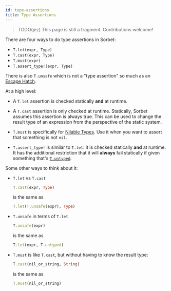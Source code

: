 ```yaml
---
id: type-assertions
title: Type Assertions
---
```


> TODO(jez) This page is still a fragment. Contributions welcome!

There are four ways to do type assertions in Sorbet:

- `T.let(expr, Type)`
- `T.cast(expr, Type)`
- `T.must(expr)`
- `T.assert_type!(expr, Type)`

There is also `T.unsafe` which is not a "type assertion" so much as an [Escape
Hatch](troubleshooting.md#escape-hatches).

At a high level:

- A `T.let` assertion is checked statically **and** at runtime.

- A `T.cast` assertion is only checked at runtime. Statically, Sorbet assumes
  this assertion is always true. This can be used to change the result type of
  an expression from the perspective of the static system.

- `T.must` is specifically for [Nilable Types](nilable-types.md). Use it when
  you want to assert that something is not `nil`.

- `T.assert_type!` is similar to `T.let`: it is checked statically **and** at
  runtime. It has the additional restriction that it will **always** fail
  statically if given something that's [`T.untyped`](untyped.md).

Some other ways to think about it:

-   `T.let` vs `T.cast`

    ```ruby
    T.cast(expr, Type)
    ```

    is the same as

    ```ruby
    T.let(T.unsafe(expr), Type)
    ```

-   `T.unsafe` in terms of `T.let`

    ```ruby
    T.unsafe(expr)
    ```

    is the same as

    ```ruby
    T.let(expr, T.untyped)
    ```

-   `T.must` is like `T.cast`, but without having to know the result type:

    ```ruby
    T.cast(nil_or_string, String)
    ```

    is the same as

    ```ruby
    T.must(nil_or_string)
    ```
